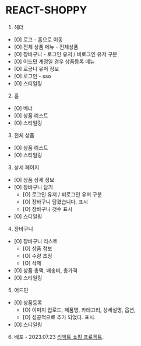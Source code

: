# REACT-SHOPPY

1. 헤더

- [O] 로고 - 홈으로 이동
- [O] 전체 상품 메뉴 - 전체상품
- [O] 장바구니 - 로그인 유저 / 비로그인 유저 구분
- [O] 어드민 계정일 경우 상품등록 메뉴
- [O] 로긍니 유저 정보
- [O] 로그인 - sso
- [O] 스티일링

2. 홈

- [O] 베너
- [O] 상품 리스트
- [O] 스티일링

3. 전체 상품

- [O] 상품 리스트
- [O] 스티일링

3. 상세 페이지

- [O] 상품 상세 정보
- [O] 장바구니 담기
  - [O] 로그인 유저 / 비로그인 유저 구분
  - [O] 장바구니 담겼습니다. 표시
  - [O] 장바구니 갯수 표시
- [O] 스티일링

4. 장바구니

- [O] 장바구니 리스트
  - [O] 상품 정보
  - [O] 수량 조정
  - [O] 삭제
- [O] 상품 총액, 배송비, 총가격
- [O] 스티일링

5. 어드민

- [O] 상품등록
  - [O] 이미지 업로드, 제품명, 카테고리, 상세설명, 옵션,
  - [O] 성공적으로 추가 되었다. 표시.
- [O] 스티일링

6. 배포 - 2023.07.23 [리액트 쇼핑 프로젝트](https://incandescent-dusk-839991.netlify.app/).
